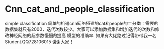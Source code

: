 # Cnn_cat_and_people_classification
simple classification
  简单的机遇cnn网络搭建的cat和people的二分类：需要的数据集就只有2000，迭代次数较少。大家可以添加数据集和增加迭代的次数和修改神经网络的超参数慢慢的提高
模型的准确率.
  如果有大佬路过记得带带我一名Student.QQ728106015
谢谢大家！
